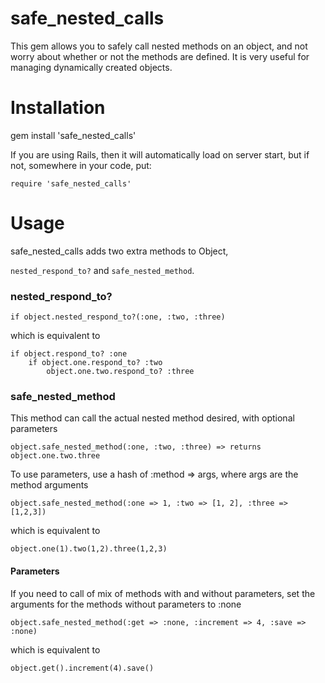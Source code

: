 # safe_nested_calls #

This gem allows you to safely call nested methods 
on an object, and not worry about whether or not
the methods are defined. It is very useful for 
managing dynamically created objects.

# Installation #

   gem install 'safe_nested_calls'
  
If you are using Rails, then it will automatically load 
on server start, but if not, somewhere in your code, put:

    require 'safe_nested_calls'

# Usage #

safe_nested_calls adds two extra methods to Object,
	
  `nested_respond_to?` and `safe_nested_method`.

### nested_respond_to? ###
		
	if object.nested_respond_to?(:one, :two, :three)
      
which is equivalent to

	if object.respond_to? :one
		if object.one.respond_to? :two
			object.one.two.respond_to? :three

  
### safe_nested_method ###

This method can call the actual nested method desired, with optional parameters

    object.safe_nested_method(:one, :two, :three) => returns object.one.two.three
      
To use parameters, use a hash of :method => args, where args are the method arguments

    object.safe_nested_method(:one => 1, :two => [1, 2], :three => [1,2,3])
      
which is equivalent to

    object.one(1).two(1,2).three(1,2,3)
      

#### Parameters #####

If you need to call of mix of methods with and without parameters, set the arguments for 
the methods without parameters to :none

    object.safe_nested_method(:get => :none, :increment => 4, :save => :none)
      
which is equivalent to

    object.get().increment(4).save()
